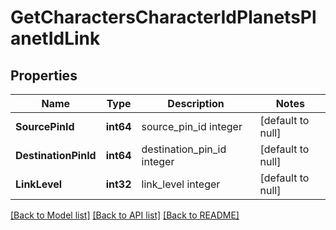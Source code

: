 # GetCharactersCharacterIdPlanetsPlanetIdLink

## Properties
Name | Type | Description | Notes
------------ | ------------- | ------------- | -------------
**SourcePinId** | **int64** | source_pin_id integer | [default to null]
**DestinationPinId** | **int64** | destination_pin_id integer | [default to null]
**LinkLevel** | **int32** | link_level integer | [default to null]

[[Back to Model list]](../README.md#documentation-for-models) [[Back to API list]](../README.md#documentation-for-api-endpoints) [[Back to README]](../README.md)


